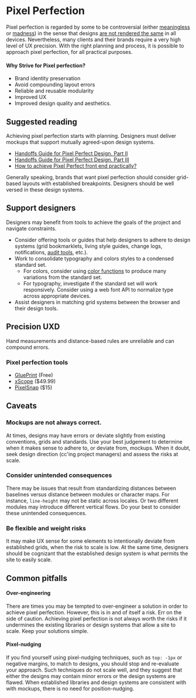 # Pixel Perfection

Pixel perfection is regarded by some to be controversial (either [meaningless](https://www.designernews.co/comments/222544) or [madness](http://blog.kylegawley.com/pixel-perfection-is-madness/)) in the sense that designs [are not rendered the same](http://dowebsitesneedtolookexactlythesameineverybrowser.com/) in all devices. Nevertheless, many clients and their brands require a very high level of UX precision. With the right planning and process, it is possible to approach pixel perfection, for all practical purposes.

#### Why Strive for Pixel perfection?

* Brand identity preservation
* Avoid compounding layout errors
* Reliable and reusable modularity
* Improved UX
* Improved design quality and aesthetics.

## Suggested reading

Achieving pixel perfection starts with planning. Designers must deliver mockups that support mutually agreed-upon design systems.

* [Handoffs Guide for Pixel Perfect Design. Part II](https://medium.com/pixelpoint/handoffs-guide-for-pixel-perfect-design-part-ii-d91999742dd9)
* [Handoffs Guide for Pixel Perfect Design. Part III](https://medium.com/pixelpoint/handoffs-guide-for-pixel-perfect-design-part-iii-3acc5a93d3a2)
* [How to achieve Pixel Perfect front end practically?
](https://blog.prototypr.io/how-to-achieve-pixel-perfect-front-end-practically-bd990390588)

Generally speaking, brands that want pixel perfection should consider grid-based layouts with established breakpoints. Designers should be well versed in these design systems.

## Support designers

Designers may benefit from tools to achieve the goals of the project and navigate constraints.

* Consider offering tools or guides that help designers to adhere to design systems (grid bookmarklets, living style guides, change logs, notifications, [audit tools](https://cssstats.com), etc.).  
* Work to consolidate typography and colors styles to a condensed standard set.
  * For colors, consider using [color functions](https://css-tricks.com/the-power-of-rgba/) to produce many variations from the standard set.
  * For typography, investigate if the standard set will work responsively. Consider using a web font API to normalize type across appropriate devices.
* Assist designers in matching grid systems between the browser and their design tools.

## Precision UXD

Hand measurements and distance-based rules are unreliable and can compound errors. 

### Pixel perfection tools

* [GluePrint](http://glueprintapp.com/) (Free)
* [xScope](https://xscopeapp.com/) ($49.99)
* [PixelSnap](https://getpixelsnap.com/) ($15)

## Caveats

### Mockups are not always correct.

At times, designs may have errors or deviate slightly from existing conventions, grids and standards. Use your best judgement to determine when it makes sense to adhere to, or deviate from, mockups. When it doubt, seek design direction (cc'ing project managers) and assess the risks at scale. 

### Consider unintended consequences

There may be issues that result from standardizing distances between baselines versus distance between modules or character maps. For instance, `line-height` may not be static across locales. Or two different modules may introduce different vertical flows. Do your best to consider these unintended consequences.

### Be flexible and weight risks

It may make UX sense for some elements to intentionally deviate from established grids, when the risk to scale is low. At the same time, designers should be cognizant that the established design system is what permits the site to easily scale.

## Common pitfalls

#### Over-engineering

There are times you may be tempted to over-engineer a solution in order to achieve pixel perfection. However, this is in and of itself a risk. Err on the side of caution. Achieving pixel perfection is not always worth the risks if it undermines the existing libraries or design systems that allow a site to scale. Keep your solutions simple.


#### Pixel-nudging

If you find yourself using pixel-nudging techniques, such as `top: -1px` or negative margins, to match to designs, you should stop and re-evaluate your approach. Such techniques do not scale well, and they suggest that either the designs may contain minor errors or the design systems are flawed. When established libraries and design systems are consistent with with mockups, there is no need for position-nudging.
